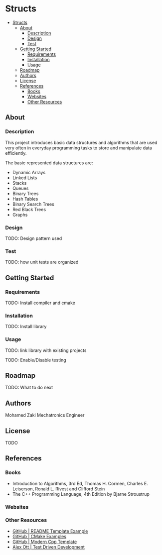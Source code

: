 # Structs #

- [Structs](#structs)
  - [About](#about)
    - [Description](#description)
    - [Design](#design)
    - [Test](#test)
  - [Getting Started](#getting-started)
    - [Requirements](#requirements)
    - [Installation](#installation)
    - [Usage](#usage)
  - [Roadmap](#roadmap)
  - [Authors](#authors)
  - [License](#license)
  - [References](#references)
    - [Books](#books)
    - [Websites](#websites)
    - [Other Resources](#other-resources)

## About ##

### Description ###

This project introduces basic data structures and algorithms that are used very often in everyday programming tasks to store and manipulate data efficiently.

The basic represented data structures are:

- Dynamic Arrays
- Linked Lists
- Stacks
- Queues
- Binary Trees
- Hash Tables
- Binary Search Trees
- Red Black Trees
- Graphs

### Design ###

TODO: Design pattern used

### Test ###

TODO: how unit tests are organized

## Getting Started ##

### Requirements ###

TODO: Install compiler and cmake

### Installation ###

TODO: Install library

### Usage ###

TODO: link library with existing projects

TODO: Enable/Disable testing

## Roadmap ##

TODO: What to do next

## Authors ##

Mohamed Zaki
Mechatronics Engineer

## License ##

TODO

## References ##

### Books ###

- Introduction to Algorithms, 3rd Ed, Thomas H. Cormen, Charles E. Leiserson, Ronald L. Rivest and Clifford Stein
- The C++ Programming Language, 4th Edition by Bjarne Stroustrup

### Websites ###

### Other Resources ###

- [GitHub | README Template Example](https://github.com/dec0dOS/amazing-github-template#readme)
- [GitHub | CMake Examples](https://github.com/ttroy50/cmake-examples/tree/master/01-basic)
- [GitHub | Modern Cpp Template](https://github.com/filipdutescu/modern-cpp-template)
- [Alex Ott | Test Driven Development](https://alexott.net/en/cpp/CppTestingIntro.html)